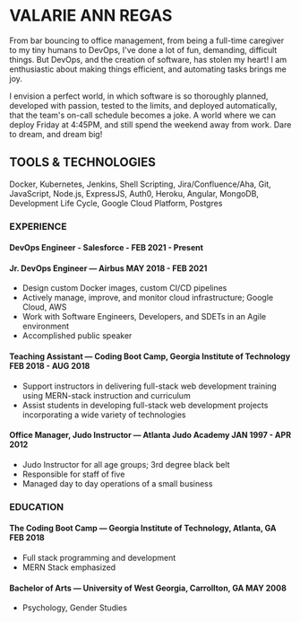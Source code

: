 # VALARIE ANN REGAS 

From bar bouncing to office management, from being a full-time caregiver to my tiny humans to DevOps, I've done a lot of fun, demanding, difficult things. But DevOps, and the creation of software, has stolen my heart! I am enthusiastic about making things efficient, and automating tasks brings me joy. 

I envision a perfect world, in which software is so thoroughly planned, developed with passion, tested to the limits, and deployed automatically, that the team's on-call schedule becomes a joke. A world where we can deploy Friday at 4:45PM, and still spend the weekend away from work. Dare to dream, and dream big!

## TOOLS & TECHNOLOGIES

Docker, Kubernetes, Jenkins, Shell Scripting, Jira/Confluence/Aha, Git, JavaScript, Node.js, ExpressJS, Auth0, Heroku, Angular, MongoDB, Development Life Cycle, Google Cloud Platform, Postgres

### EXPERIENCE

#### DevOps Engineer - Salesforce - FEB 2021 - Present

#### Jr. DevOps Engineer — Airbus MAY 2018 - FEB 2021

* Design custom Docker images, custom CI/CD pipelines
* Actively manage, improve, and monitor cloud infrastructure; Google Cloud, AWS
* Work with Software Engineers, Developers, and SDETs in an Agile environment
* Accomplished public speaker

#### Teaching Assistant — Coding Boot Camp, Georgia Institute of Technology        FEB 2018 - AUG 2018

* Support instructors in delivering full-stack web development training using MERN-stack instruction and curriculum 
* Assist students in developing full-stack web development projects incorporating a wide variety of technologies 

#### Office Manager, Judo Instructor — Atlanta Judo Academy JAN 1997 - APR 2012

* Judo Instructor for all age groups; 3rd degree black belt 
* Responsible for staff of five 
* Managed day to day operations of a small business 

### EDUCATION

#### The Coding Boot Camp — Georgia Institute of Technology, Atlanta, GA FEB 2018

* Full stack programming and development 
* MERN Stack emphasized 

#### Bachelor of Arts — University of West Georgia, Carrollton, GA MAY 2008

* Psychology, Gender Studies
